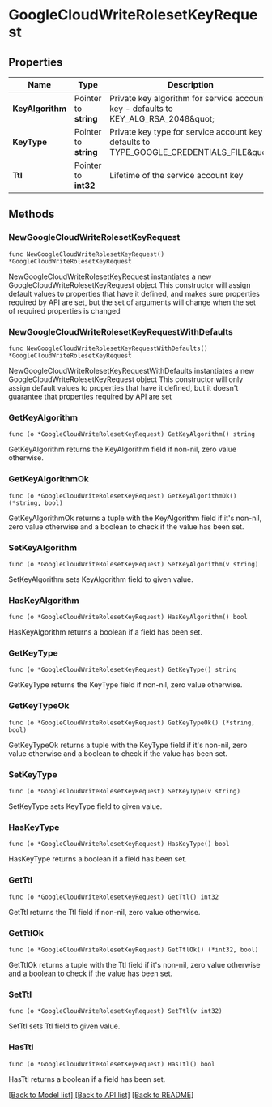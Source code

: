 # GoogleCloudWriteRolesetKeyRequest

## Properties

Name | Type | Description | Notes
------------ | ------------- | ------------- | -------------
**KeyAlgorithm** | Pointer to **string** | Private key algorithm for service account key - defaults to KEY_ALG_RSA_2048\&quot; | [optional] [default to "KEY_ALG_RSA_2048"]
**KeyType** | Pointer to **string** | Private key type for service account key - defaults to TYPE_GOOGLE_CREDENTIALS_FILE\&quot; | [optional] [default to "TYPE_GOOGLE_CREDENTIALS_FILE"]
**Ttl** | Pointer to **int32** | Lifetime of the service account key | [optional] 

## Methods

### NewGoogleCloudWriteRolesetKeyRequest

`func NewGoogleCloudWriteRolesetKeyRequest() *GoogleCloudWriteRolesetKeyRequest`

NewGoogleCloudWriteRolesetKeyRequest instantiates a new GoogleCloudWriteRolesetKeyRequest object
This constructor will assign default values to properties that have it defined,
and makes sure properties required by API are set, but the set of arguments
will change when the set of required properties is changed

### NewGoogleCloudWriteRolesetKeyRequestWithDefaults

`func NewGoogleCloudWriteRolesetKeyRequestWithDefaults() *GoogleCloudWriteRolesetKeyRequest`

NewGoogleCloudWriteRolesetKeyRequestWithDefaults instantiates a new GoogleCloudWriteRolesetKeyRequest object
This constructor will only assign default values to properties that have it defined,
but it doesn't guarantee that properties required by API are set

### GetKeyAlgorithm

`func (o *GoogleCloudWriteRolesetKeyRequest) GetKeyAlgorithm() string`

GetKeyAlgorithm returns the KeyAlgorithm field if non-nil, zero value otherwise.

### GetKeyAlgorithmOk

`func (o *GoogleCloudWriteRolesetKeyRequest) GetKeyAlgorithmOk() (*string, bool)`

GetKeyAlgorithmOk returns a tuple with the KeyAlgorithm field if it's non-nil, zero value otherwise
and a boolean to check if the value has been set.

### SetKeyAlgorithm

`func (o *GoogleCloudWriteRolesetKeyRequest) SetKeyAlgorithm(v string)`

SetKeyAlgorithm sets KeyAlgorithm field to given value.

### HasKeyAlgorithm

`func (o *GoogleCloudWriteRolesetKeyRequest) HasKeyAlgorithm() bool`

HasKeyAlgorithm returns a boolean if a field has been set.

### GetKeyType

`func (o *GoogleCloudWriteRolesetKeyRequest) GetKeyType() string`

GetKeyType returns the KeyType field if non-nil, zero value otherwise.

### GetKeyTypeOk

`func (o *GoogleCloudWriteRolesetKeyRequest) GetKeyTypeOk() (*string, bool)`

GetKeyTypeOk returns a tuple with the KeyType field if it's non-nil, zero value otherwise
and a boolean to check if the value has been set.

### SetKeyType

`func (o *GoogleCloudWriteRolesetKeyRequest) SetKeyType(v string)`

SetKeyType sets KeyType field to given value.

### HasKeyType

`func (o *GoogleCloudWriteRolesetKeyRequest) HasKeyType() bool`

HasKeyType returns a boolean if a field has been set.

### GetTtl

`func (o *GoogleCloudWriteRolesetKeyRequest) GetTtl() int32`

GetTtl returns the Ttl field if non-nil, zero value otherwise.

### GetTtlOk

`func (o *GoogleCloudWriteRolesetKeyRequest) GetTtlOk() (*int32, bool)`

GetTtlOk returns a tuple with the Ttl field if it's non-nil, zero value otherwise
and a boolean to check if the value has been set.

### SetTtl

`func (o *GoogleCloudWriteRolesetKeyRequest) SetTtl(v int32)`

SetTtl sets Ttl field to given value.

### HasTtl

`func (o *GoogleCloudWriteRolesetKeyRequest) HasTtl() bool`

HasTtl returns a boolean if a field has been set.


[[Back to Model list]](../README.md#documentation-for-models) [[Back to API list]](../README.md#documentation-for-api-endpoints) [[Back to README]](../README.md)


